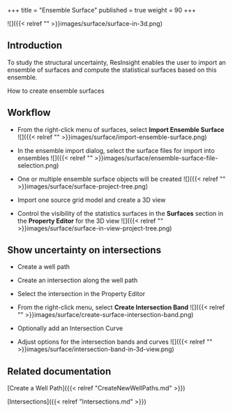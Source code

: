 +++
title = "Ensemble Surface"
published = true
weight = 90
+++

![]({{< relref "" >}}images/surface/surface-in-3d.png)

## Introduction


To study the structural uncertainty, ResInsight enables the user to import an ensemble of surfaces and compute the statistical surfaces based on this ensemble. 

How to create ensemble surfaces

## Workflow

- From the right-click menu of surfaces, select **Import Ensemble Surface**
![]({{< relref "" >}}images/surface/import-ensemble-surface.png)

- In the ensemble import dialog, select the surface files for import into ensembles
![]({{< relref "" >}}images/surface/ensemble-surface-file-selection.png)

- One or multiple ensemble surface objects will be created
![]({{< relref "" >}}images/surface/surface-project-tree.png)

- Import one source grid model and create a 3D view
- Control the visibility of the statistics surfaces in the **Surfaces** section in the **Property Editor** for the 3D view
![]({{< relref "" >}}images/surface/surface-in-view-project-tree.png)

## Show uncertainty on intersections

- Create a well path
- Create an intersection along the well path
- Select the intersection in the Property Editor
- From the right-click menu, select **Create Intersection Band**
![]({{< relref "" >}}images/surface/create-surface-intersection-band.png)

- Optionally add an Intersection Curve
- Adjust options for the intersection bands and curves
![]({{< relref "" >}}images/surface/intersection-band-in-3d-view.png)


## Related documentation

[Create a Well Path]({{< relref "CreateNewWellPaths.md" >}})

[Intersections]({{< relref "Intersections.md" >}})